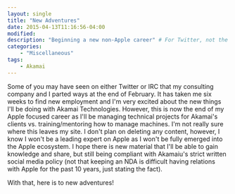 ```yaml
---
layout: single
title: "New Adventures"
date: 2015-04-13T11:16:56-04:00
modified:
description: "Beginning a new non-Apple career" # For Twitter, not the Title
categories:
    - "Miscellaneous"
tags:
    - Akamai
---
```

Some of you may have seen on either Twitter or IRC that my consulting company and I parted ways at the end of February.  It has taken me six weeks to find new employment and I'm very excited about the new things I'll be doing with Akamai Technologies.  However, this is now the end of my Apple focused career as I'll be managing technical projects for Akamai's clients vs. training/mentoring how to manage machines.  I'm not really sure where this leaves my site.  I don't plan on deleting any content, however, I know I won't be a leading expert on Apple as I won't be fully emerged into the Apple ecosystem.  I hope there is new material that I'll be able to gain knowledge and share, but still being compliant with Akamaiu's strict written social media policy (not that keeping an NDA is difficult having relations with Apple for the past 10 years, just stating the fact).

With that, here is to new adventures!
